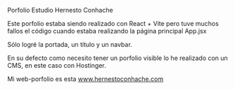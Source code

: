 Porfolio Estudio Hernesto Conhache

Este porfolio estaba siendo realizado con React + Vite pero tuve muchos fallos el código cuando estaba realizando la página principal App.jsx 

Sólo logré la portada, un título y un navbar. 

En su defecto como necesito tener un porfolio visible lo he realizado con un CMS, en este caso con Hostinger.


Mi web-porfolio es esta www.hernestoconhache.com

